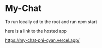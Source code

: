 # My-Chat

To run locally cd to the root and run npm start


here is a link to the hosted app 

https://my-chat-phi-cyan.vercel.app/

